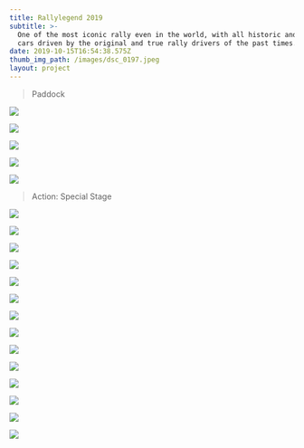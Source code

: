 ```yaml
---
title: Rallylegend 2019
subtitle: >-
  One of the most iconic rally even in the world, with all historic and legend
  cars driven by the original and true rally drivers of the past times.
date: 2019-10-15T16:54:38.575Z
thumb_img_path: /images/dsc_0197.jpeg
layout: project
---
```

> Paddock

![](/images/dsc_0028.jpeg)

![](/images/dsc_0055.jpeg)

![](/images/dsc_0058.jpeg)

![](/images/dsc_0149.jpeg)

![](/images/dsc_0157.jpeg)

> Action: Special Stage

![](/images/dsc_0179.jpeg)

![](/images/dsc_0197.jpeg)

![](/images/dsc_0234.jpeg)

![](/images/dsc_0251.jpeg)

![](/images/dsc_0255.jpeg)

![](/images/dsc_0279.jpeg)

![](/images/dsc_0284.jpeg)

![](/images/dsc_0309.jpeg)

![](/images/dsc_0338.jpeg)

![](/images/dsc_0349.jpeg)

![](/images/dsc_0350.jpeg)

![](/images/dsc_0352.jpeg)

![](/images/dsc_0355.jpeg)

![](/images/dsc_0361.jpeg)
